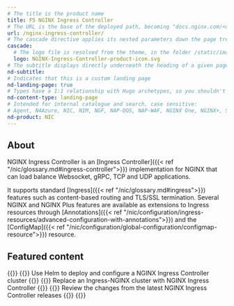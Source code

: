 ```yaml
---
# The title is the product name
title: F5 NGINX Ingress Controller
# The URL is the base of the deployed path, becoming "docs.nginx.com/<url>/<other-pages>"
url: /nginx-ingress-controller/
# The cascade directive applies its nested parameters down the page tree until overwritten
cascade:
  # The logo file is resolved from the theme, in the folder /static/images/icons/
  logo: NGINX-Ingress-Controller-product-icon.svg
# The subtitle displays directly underneath the heading of a given page
nd-subtitle: 
# Indicates that this is a custom landing page
nd-landing-page: true
# Types have a 1:1 relationship with Hugo archetypes, so you shouldn't need to change this
nd-content-type: landing-page
# Intended for internal catalogue and search, case sensitive:
# Agent, N4Azure, NIC, NIM, NGF, NAP-DOS, NAP-WAF, NGINX One, NGINX+, Solutions, Unit
nd-product: NIC
---
```


## About

NGINX Ingress Controller is an [Ingress Controller]({{< ref "/nic/glossary.md#ingress-controller">}}) implementation for NGINX that can load balance Websocket, gRPC, TCP and UDP applications. 

It supports standard [Ingress]({{< ref "/nic/glossary.md#ingress">}}) features such as content-based routing and TLS/SSL termination. Several NGINX and NGINX Plus features are available as extensions to Ingress resources through [Annotations]({{< ref "/nic/configuration/ingress-resources/advanced-configuration-with-annotations">}}) and the [ConfigMap]({{< ref "/nic/configuration/global-configuration/configmap-resource">}}) resource.

## Featured content

{{<card-section showAsCards="true" isFeaturedSection="true">}}
  {{<card title="Install NGINX Ingress Controller with Helm" titleUrl="/nginx-ingress-controller/installation/installing-nic/installation-with-helm">}}
    Use Helm to deploy and configure a NGINX Ingress Controller cluster
  {{</card>}}
  {{<card title="Migrate from Ingress-NGINX Controller" titleUrl="/nginx-ingress-controller/installation/ingress-nginx">}}
    Replace an Ingress-NGINX cluster with NGINX Ingress Controller
  {{</card>}}
  {{<card title="Releases" titleUrl="/nginx-ingress-controller/releases">}}
    Review the changes from the latest NGINX Ingress Controller releases
  {{</card>}}
{{</card-section>}}